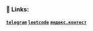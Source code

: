 <!---
brntsv/brntsv is a ✨ special ✨ repository because its `README.md` (this file) appears on your GitHub profile.
You can click the Preview link to take a look at your changes.
--->
### 🎱 Links:

**[`telegram`](https://t.me/bntsv) [`leetcode`](https://leetcode.com/brntsv/) [`яндекс.контест`](https://github.com/brntsv/yandex_contest_dart)**









